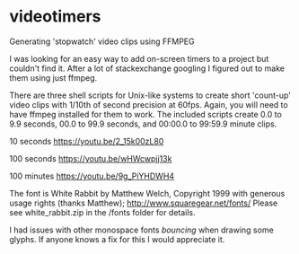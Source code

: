 # videotimers
Generating 'stopwatch' video clips using FFMPEG

I was looking for an easy way to add on-screen timers to a project but couldn't find it.  After a lot of stackexchange googling
I figured out to make them using just ffmpeg.

There are three shell scripts for Unix-like systems to create short 'count-up' video clips with 1/10th of second precision at 60fps.
Again, you will need to have ffmpeg installed for them to work.  The included scripts create 0.0 to 9.9 seconds, 00.0 to 99.9 seconds,
and 00:00.0 to 99:59.9 minute clips.  

10 seconds https://youtu.be/2_15k00zL80

100 seconds https://youtu.be/wHWcwpjj13k

100 minutes https://youtu.be/9g_PiYHDWH4

The font is White Rabbit by Matthew Welch, Copyright 1999 with generous usage rights (thanks Matthew);
http://www.squaregear.net/fonts/
Please see white_rabbit.zip in the /fonts folder for details.

I had issues with other monospace fonts *bouncing* when drawing some glyphs.  If anyone knows a fix for this I would appreciate it.


